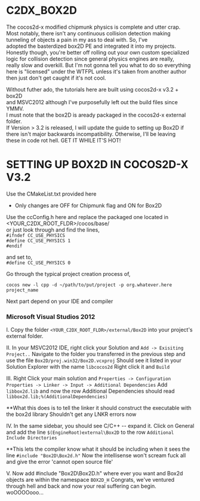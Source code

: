 C2DX_BOX2D
==========

The cocos2d-x modified chipmunk physics is complete and utter crap.  
Most notably, there isn't any continuous collision detection making  
tunneling of objects a pain in my ass to deal with. So, I've  
adopted the basterdized box2D PE and integrated it into my projects.  
Honestly though, you're better off rolling out your own custom specialized    
logic for collision detection since general physics engines are really,  
really slow and overkill. But I'm not gonna tell you what to do so everything  
here is "licensed" under the WTFPL unless it's taken from another author  
then just don't get caught if it's not cool.  
  
  
Without futher ado, the tutorials here are built using cocos2d-x v3.2 + box2D  
and MSVC2012 although I've purposefully left out the build files since YMMV.  
I must note that the box2D is aready packaged in the cocos2d-x external folder.  
If Version > 3.2 is released, I will update the guide to setting up Box2D if  
there isn't major backwards incompatibility. Otherwise, I'll be leaving  
these in code rot hell. GET IT WHILE IT'S HOT!  
  
  
SETTING UP BOX2D IN COCOS2D-X V3.2 
==================================

Use the CMakeList.txt provided here  
- Only changes are OFF for Chipmunk flag and ON for Box2D  
  
  
Use the ccConfig.h here and replace the packaged one located in  
<YOUR_C2DX_ROOT_FLDR>/cocos/base/  
or just look through and find the lines,  
`#ifndef CC_USE_PHYSICS`  
`#define CC_USE_PHYSICS 1`    
`#endif`  
  
and set to,  
`#define CC_USE_PHYSICS 0`  
  
Go through the typical project creation process of,  

`cocos new -l cpp -d ~/path/to/put/project -p org.whatever.here project_name`

Next part depend on your IDE and compiler

### Microsoft Visual Studios 2012

I. Copy the folder `<YOUR_C2DX_ROOT_FLDR>/external/Box2D` into your project's 
external folder.

II. In your MSVC2012 IDE, right click your Solution and `Add -> Exisiting Project..`
Navigate to the folder you transferred in the previous step and use the file
`Box2D/proj.win32/Box2D.vcxproj` 
Should see it listed in your Solution Explorer with the name `libcocos2d`
Right click it and `Build`

III. Right Click your main solution and `Properties -> Configuration Properties -> Linker -> Input -> Additional Dependencies`
Add `libbox2d.lib` and now the row Additional Dependencies should read 
`libbox2d.lib;%(AdditionalDependencies)`

**What this does is to tell the linker it should construct the executable with the box2d library
Shouldn't get any LNKR errors now 

IV. In the same sidebar, you should see C/C++ -- expand it.
Click on General and add the line `$(EngineRoot)external\Box2D` to the row `Additional Include Directories`

**This lets the compiler know what it should be including when it sees the line `#include "Box2D\Box2d.h"`
Now the intellisense won't scream fuck all and give the error 'cannot open source file'

V. Now add #include "Box2D\Box2D.h" where ever you want and Box2d objects are within the namespace `BOX2D_H`
Congrats, we've ventured through hell and back and now your real suffering can begin. woOOOOooo...
